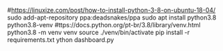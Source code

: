 #https://linuxize.com/post/how-to-install-python-3-8-on-ubuntu-18-04/
sudo add-apt-repository ppa:deadsnakes/ppa
sudo apt install python3.8 python3.8-venv
#ttps://docs.python.org/pt-br/3.8/library/venv.html
python3.8 -m venv venv 
source ./venv/bin/activate
pip install -r requirements.txt
ython dashboard.py 